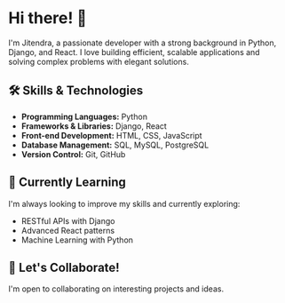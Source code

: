 # Hi there! 👋

I'm Jitendra, a passionate developer with a strong background in Python, Django, and React. I love building efficient, scalable applications and solving complex problems with elegant solutions.

## 🛠 Skills & Technologies

- **Programming Languages:** Python
- **Frameworks & Libraries:** Django, React
- **Front-end Development:** HTML, CSS, JavaScript
- **Database Management:** SQL, MySQL, PostgreSQL
- **Version Control:** Git, GitHub

## 🌱 Currently Learning

I'm always looking to improve my skills and currently exploring:

- RESTful APIs with Django
- Advanced React patterns
- Machine Learning with Python

## 💬 Let's Collaborate!

I'm open to collaborating on interesting projects and ideas.
